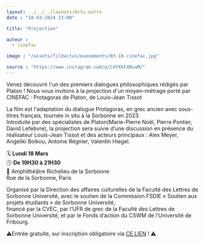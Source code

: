 ```yaml
---
layout: ../../../layouts/Actu.astro
date : "18-03-2024 23:00"

title: "Projection"

auteur :
  - cinefac

image : "/assets/fildactus/evenements/03-18-cinefac.jpg"

source : "https://www.instagram.com/p/C4YXkF4NvaM/"
---
```


Venez découvrir l'un des premiers dialogues philosophiques rédigés par Platon ! Nous vous invitons à la projection d'un moyen-métrage porté par CINEFAC : Protagoras de Platon, de Louis-Jean Tissot

La film est l'adaptation du dialogue Protagoras, en grec ancien avec sous-titres français, tournée in situ à la Sorbonne en 2023.  
Introduite par des spécialistes de Platon(Marie-Pierre Noël, Pierre Pontier, David Lefebvre), la projection sera suivie d’une discussion en présence du réalisateur Louis-Jean Tissot et des acteurs principaux : Alex Meyer, Angeliki Boikou, Antoine Régnier, Valentin Hiegel.

🗓 __Lundi 18 Mars__  
🕓 __De 19H30 à 21H30__  
📍 Amphithéâtre Richelieu de la Sorbonne  
Rue de la Sorbonne, Paris

Organisé par la Direction des affaires culturelles de la Faculté des Lettres de Sorbonne Université, avec le soutien de la Commission FSDIE « Soutien aux projets étudiants » de Sorbonne Université,  
financé par la CVEC, par l’UFR de grec de la Faculté des Lettres de Sorbonne Université, et par le Fonds d’action du CSWM de l’Université de Fribourg.

⚠️Entrée gratuite, sur inscription obligatoire via [CE LIEN](https://www.billetweb.fr/protagoras-de-platon) ! ⚠️